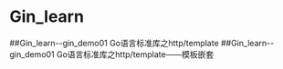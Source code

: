 # Gin_learn
##Gin_learn--gin_demo01 Go语言标准库之http/template
##Gin_learn--gin_demo01 Go语言标准库之http/template——模板嵌套